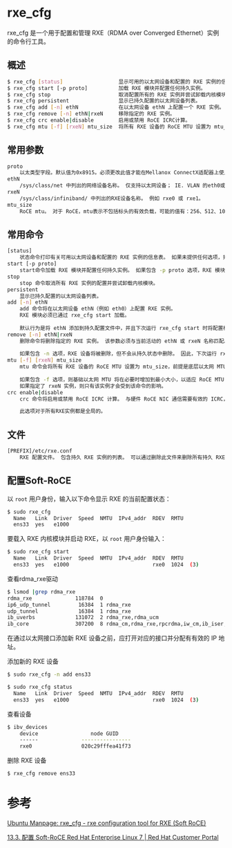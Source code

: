 # rxe_cfg

rxe_cfg 是一个用于配置和管理 RXE（RDMA over Converged Ethernet）实例的命令行工具。

## 概述

```bash
$ rxe_cfg [status]					显示可用的以太网设备和配置的 RXE 实例的信息。
$ rxe_cfg start [-p proto]			加载 RXE 模块并配置任何持久实例。
$ rxe_cfg stop						取消配置所有的 RXE 实例并尝试卸载内核模块。
$ rxe_cfg persistent				显示已持久配置的以太网设备列表。
$ rxe_cfg add [-n] ethN				在以太网设备 ethN 上配置一个 RXE 实例。
$ rxe_cfg remove [-n] ethN|rxeN		移除指定的 RXE 实例。
$ rxe_cfg crc enable|disable		启用或禁用 RoCE ICRC计算。
$ rxe_cfg mtu [-f] [rxeN] mtu_size	将所有 RXE 设备的 RoCE MTU 设置为 mtu_size。
```

## 常用参数

```bash
proto 
	以太类型字段。默认值为0x8915。必须更改此值才能在Mellanox ConnectX适配器上使用RXE。
ethN   
	/sys/class/net 中列出的网络设备名称。 仅支持以太网设备； IE. VLAN 的eth0或eth0.1234。
rxeN 
	/sys/class/infiniband/ 中列出的RXE设备名称。 例如 rxe0 或 rxe1。
mtu_size
	RoCE mtu。 对于 RoCE，mtu表示不包括标头的有效负载，可能的值有：256、512、1024、2048 和 4096。		
```

## 常用命令

```bash
[status]
	状态命令打印有关可用以太网设备和配置的 RXE 实例的信息表。 如果未提供任何选项，则状态显示为默	 认值。
start [-p proto]
	start命令加载 RXE 模块并配置任何持久实例。 如果包含 -p proto 选项，RXE 模块将配置为使用 	 Ethertype = proto。 （这允许在设备上测试 RXE，例如 Mellanox ConnectX，这些设备已经在硬	件中支持默认的 RoCE 以太网类型。）
stop
	stop 命令取消所有 RXE 实例的配置并尝试卸载内核模块。
persistent
	显示已持久配置的以太网设备列表。
add [-n] ethN
	add 命令将在以太网设备 ethN（例如 eth0）上配置 RXE 实例。
	RXE 模块必须已通过 rxe_cfg start 加载。
	
	默认行为是将 ethN 添加到持久配置文件中，并且下次运行 rxe_cfg start 时将配置相同的 RXE 设	 备。 如果包含 -n 选项，则设备不会添加到持久性文件中。
remove [-n] ethN|rxeN
	删除命令将删除指定的 RXE 实例。 该参数必须与当前活动的 ethN 或 rxeN 名称匹配。
	
	如果包含 -n 选项，RXE 设备将被删除，但不会从持久状态中删除。 因此，下次运行 rxe_cfg start 	 时将重新创建它。
mtu [-f] [rxeN] mtu_size
	mtu 命令会将所有 RXE 设备的 RoCE MTU 设置为 mtu_size，前提是底层以太网 MTU 足够大。 如	果以太网MTU不够大，RXE将使用适合的最大MTU； 驱动程序会记住请求的 RoCE MTU，并且如果以太网 	   MTU 稍后更改为请求的 MTU，则会增加当前活动的 MTU。
	
	如果包含 -f 选项，则基础以太网 MTU 将在必要时增加到最小大小，以适应 RoCE MTU 的大小。
	如果指定了 rxeN 实例，则只有该实例才会受到该命令的影响。
crc enable|disable
	crc 命令将启用或禁用 RoCE ICRC 计算。 与硬件 RoCE NIC 通信需要有效的 ICRC，但当 RXE 实	 例与另一个 RXE 实例通信时，禁用 CRC 时性能会更好。

	此选项对于所有RXE实例都是全局的。
```

## 文件

```bash
[PREFIX]/etc/rxe.conf
	RXE 配置文件。 包含持久 RXE 实例的列表。 可以通过删除此文件来删除所有持久 RXE 实例（请注意，	  这将在下一个“rxe_cfg start”时生效 - 要删除主动配置的实例，您必须“rxe_cfg stop”）。
```

## 配置Soft-RoCE

以 `root` 用户身份，输入以下命令显示 RXE 的当前配置状态：

```bash
$ sudo rxe_cfg 
  Name   Link  Driver  Speed  NMTU  IPv4_addr  RDEV  RMTU  
  ens33  yes   e1000
```

要载入 RXE 内核模块并启动 RXE，以 `root` 用户身份输入：

```bash
$ sudo rxe_cfg start
  Name   Link  Driver  Speed  NMTU  IPv4_addr  RDEV  RMTU          
  ens33  yes   e1000                           rxe0  1024  (3) 
```

查看rdma_rxe驱动

```bash
$ lsmod |grep rdma_rxe
rdma_rxe              118784  0
ip6_udp_tunnel         16384  1 rdma_rxe
udp_tunnel             16384  1 rdma_rxe
ib_uverbs             131072  2 rdma_rxe,rdma_ucm
ib_core               307200  8 rdma_cm,rdma_rxe,rpcrdma,iw_cm,ib_iser,rdma_ucm,ib_uverbs,ib_cm
```

在通过以太网接口添加新 RXE 设备之前，应打开对应的接口并分配有有效的 IP 地址。

添加新的 RXE 设备

```bash
$ sudo rxe_cfg -n add ens33
```

```bash
$ sudo rxe_cfg status
  Name   Link  Driver  Speed  NMTU  IPv4_addr  RDEV  RMTU          
  ens33  yes   e1000                           rxe0  1024  (3)
```



查看设备

```bash
$ ibv_devices 
    device          	   node GUID
    ------          	----------------
    rxe0            	020c29fffea41f73
```

删除 RXE 设备

```bash
$ rxe_cfg remove ens33
```





# 参考

[Ubuntu Manpage: rxe_cfg - rxe configuration tool for RXE (Soft RoCE)](https://manpages.ubuntu.com/manpages/focal/en/man8/rxe_cfg.8.html)

[13.3. 配置 Soft-RoCE Red Hat Enterprise Linux 7 | Red Hat Customer Portal](https://access.redhat.com/documentation/zh-cn/red_hat_enterprise_linux/7/html/networking_guide/sec-configuring_soft-_roce)
